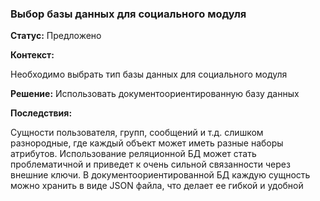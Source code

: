 ### Выбор базы данных для социального модуля

**Статус:**
Предложено

**Контекст:**

Необходимо выбрать тип базы данных для социального модуля

**Решение:**
Использовать документоориентированную базу данных

**Последствия:**

Сущности пользователя, групп, сообщений и т.д. слишком разнородные, где каждый объект может иметь разные наборы атрибутов. Использование реляционной БД может стать проблематичной и приведет к очень сильной связанности через внешние ключи.
В документоориентированной БД каждую сущность можно хранить в виде JSON файла, что делает ее гибкой и удобной